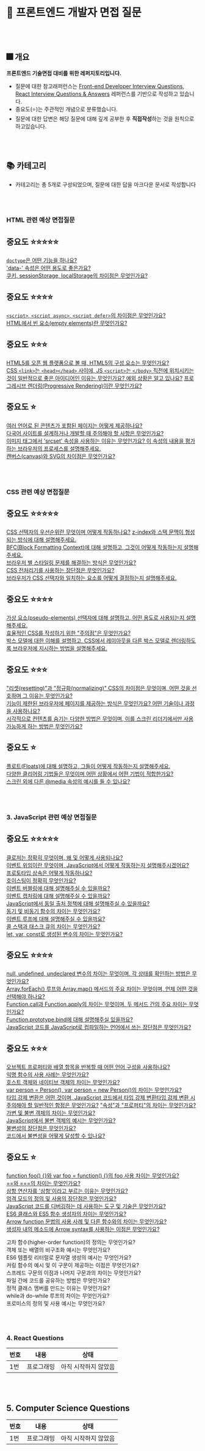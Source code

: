 # 📝 프론트엔드 개발자 면접 질문

<br />
<br />

## 🎆 개요

**프론트엔드 기술면접 대비를 위한 레퍼지토리입니다.**

- 질문에 대한 참고래퍼런스는 [Front-end Developer Interview Questions](https://github.com/h5bp/Front-end-Developer-Interview-Questions?tab=readme-ov-file), [React Interview Questions & Answers](https://github.com/sudheerj/reactjs-interview-questions) 레퍼런스를 기반으로 작성하고 있습니다.
- 중요도(⭐)는 주관적인 개념으로 분류했습니다.
- 질문에 대한 답변은 해당 질문에 대해 깊게 공부한 후 **직접작성**하는 것을 원칙으로 하고있습니다.

<br />
<br />

## 📚 카테고리

- 카테고리는 총 5개로 구성되었으며, 질문에 대한 답을 마크다운 문서로 작성합니다

<br />
<br />

### HTML 관련 예상 면접질문

## 중요도 ⭐⭐⭐⭐⭐

[`doctype`은 어떤 기능을 하나요?](/HTML-questions/1-what-does-a-doctype-do.md)  
 ['data-' 속성은 어떤 용도로 좋은가요?](/HTML-questions/4-data-attributes.md)  
 [쿠키, sessionStorage, localStorage의 차이점은 무엇인가요?](/HTML-questions/6-difference-between-cookie-sessionstorage-localstorage.md)

## 중요도 ⭐⭐⭐⭐

[`<script>`, `<script async>`, `<script defer>`의 차이점은 무엇인가요?](/HTML-questions/7-difference-between-script-async-defer.md)  
 [HTML에서 빈 요소(empty elements)란 무엇인가요?](/HTML-questions/13-what-are-empty-elements-in-html.md)

## 중요도 ⭐⭐⭐

[HTML5를 오픈 웹 플랫폼으로 볼 때, HTML5의 구성 요소는 무엇인가요?](/HTML-questions/5-building-blocks-of-html5.md)  
 [CSS `<link>`는 `<head></head>` 사이에, JS `<script>`는 `</body>` 직전에 위치시키는 것이 일반적으로 좋은 아이디어인 이유는 무엇인가요? 예외 상황은 알고 있나요?](/HTML-questions/8-position-of-css-and-js.md)
[프로그레시브 렌더링(Progressive Rendering)이란 무엇인가요?](/HTML-questions/9-what-is-progressive-rendering.md)

## 중요도 ⭐

[여러 언어로 된 콘텐츠가 포함된 페이지는 어떻게 제공하나요?](/HTML-questions/2-multiple-languages.md)  
 [다국어 사이트를 설계하거나 개발할 때 주의해야 할 사항은 무엇인가요?](/HTML-questions/3-multilingual-sites.md)  
 [이미지 태그에서 'srcset' 속성을 사용하는 이유는 무엇인가요? 이 속성의 내용을 평가하는 브라우저의 프로세스를 설명해주세요.](/HTML-questions/10-srcset-attribute-in-an-image-tag.md)  
 [캔버스(canvas)와 SVG의 차이점은 무엇인가요?](/HTML-questions/12-difference-between-canvas-and-svg.md)

<br />
<br />

### CSS 관련 예상 면접질문

## 중요도 ⭐⭐⭐⭐⭐

[CSS 선택자의 우선순위란 무엇이며 어떻게 작동하나요?](/CSS-questions/1-specificity.md)
[z-index와 스택 문맥이 형성되는 방식에 대해 설명해주세요.](/CSS-questions/4-z-index.md)  
 [BFC(Block Formatting Context)에 대해 설명하고, 그것이 어떻게 작동하는지 설명해주세요.](/CSS-questions/5-bfc.md)  
 [브라우저 별 스타일링 문제를 해결하는 방식은 무엇인가요?](/CSS-questions/7-browser-issues.md)  
 [CSS 전처리기를 사용하는 장단점은 무엇인가요?](/CSS-questions/12-css-preprocessors.md)  
 [브라우저가 CSS 선택자와 일치하는 요소를 어떻게 결정하는지 설명해주세요.](/CSS-questions/13-css-selector.md)

## 중요도 ⭐⭐⭐⭐

[가상 요소(pseudo-elements) 선택자에 대해 설명하고, 어떤 용도로 사용되는지 설명해주세요.](/CSS-questions/14-pseudo-elements.md)  
 [효율적인 CSS를 작성하기 위한 "주의점"은 무엇인가요?](/CSS-questions/11-css-gotchas.md)  
 [박스 모델에 대한 이해를 설명하고, CSS에서 레이아웃을 다른 박스 모델로 렌더링하도록 브라우저에 지시하는 방법을 설명해주세요.](/CSS-questions/15-box-model.md)

## 중요도 ⭐⭐⭐

["리셋(resetting)"과 "정규화(normalizing)" CSS의 차이점은 무엇이며, 어떤 것을 선호하며 그 이유는 무엇인가요?](/CSS-questions/2-reset-vs-normalize.md)  
 [기능이 제한된 브라우저에 페이지를 제공하는 방식은 무엇인가요? 어떤 기술이나 과정을 사용하나요?](/CSS-questions/8-feature-constrained-browsers.md)  
 [시각적으로 컨텐츠를 숨기는 다양한 방법은 무엇이며, 이를 스크린 리더기에서만 사용 가능하게 하는 방법은 무엇인가요?](/CSS-questions/9-hide-content.md)

## 중요도 ⭐

[플로트(Floats)에 대해 설명하고, 그들이 어떻게 작동하는지 설명해주세요.](/CSS-questions/3-floats.md)  
 [다양한 클리어링 기법들은 무엇이며 어떤 상황에서 어떤 기법이 적합한가요?](/CSS-questions/6-clearing.md)  
 [스크린 외에 다른 @media 속성의 예시를 들 수 있나요?](/CSS-questions/10-media-property.md)

<br />
<br />

### 3. JavaScript 관련 예상 면접질문

## 중요도 ⭐⭐⭐⭐⭐

[클로저는 정확히 무엇이며, 왜 및 어떻게 사용되나요?](./javascript-questions/4-closure.md)  
[이벤트 위임이란 무엇이며, JavaScript에서 어떻게 작동하는지 설명해주시겠어요?](./javascript-questions/1-event-delegation.md)  
 [프로토타입 상속은 어떻게 작동하나요?](./javascript-questions/2-prototype-inherit.md)  
 [호이스팅이 정확히 무엇인가요?](./javascript-questions/13-hoisting.md)  
[이벤트 버블링에 대해 설명해주실 수 있을까요? ](./javascript-questions/15-event-bubbling.md)  
 [이벤트 캡처링에 대해 설명해주실 수 있을까요?](./javascript-questions/16-event-caputring.md)  
 [JavaScript에서 동일 출처 정책에 대해 설명해주실 수 있을까요?](./javascript-questions/19-same-origin-policy.md)  
 [동기 및 비동기 함수의 차이는 무엇인가요?](./javascript-questions/28-synchronous-asynchronouse-function-diffrence.md)  
 [이벤트 루프에 대해 설명해주실 수 있을까요?](./javascript-questions/29-event-loop.md)  
 [콜 스택과 태스크 큐의 차이는 무엇인가요? ](./javascript-questions/30-task-quque.md)  
 [let, var, const로 생성된 변수의 차이는 무엇인가요? ](./javascript-questions/31-var-let-const.md)

## 중요도 ⭐⭐⭐⭐

[null, undefined, undeclared 변수의 차이는 무엇이며, 각 상태를 확인하는 방법은 무엇인가요?](./javascript-questions/3-variable-diffrence.md)  
 [Array.forEach() 루프와 Array.map() 메서드의 주요 차이는 무엇이며, 언제 어떤 것을 선택해야 하나요?](./javascript-questions/6-forEach-map-diffrence.md)  
 [Function.call과 Function.apply의 차이는 무엇이며, 두 메서드 간의 주요 차이는 무엇인가요?](./javascript-questions/11-call-apply-diffrence.md)  
 [Function.prototype.bind에 대해 설명해주실 있을까요?](./javascript-questions/12-bind.md)  
 [JavaScript 코드를 JavaScript로 컴파일하는 언어에서 쓰는 장단점은 무엇인가요? ](./javascript-questions/22-compile-javascript.md)

## 중요도 ⭐⭐⭐

[오브젝트 프로퍼티와 배열 항목을 반복할 때 어떤 언어 구성을 사용하나요?](./javascript-questions/5-loop.md)  
 [익명 함수의 사용 사례는 무엇인가요?](./javascript-questions/7-anonymous-function.md)  
 [호스트 객체와 네이티브 객체의 차이는 무엇인가요?](./javascript-questions/8-host-object-navite-object.md)  
 [var person = Person(), var person = new Person()의 차이는 무엇인가요?](./javascript-questions/9-function-diffrence.md)  
 [타입 강제 변환은 어떤 것이며, JavaScript 코드에서 타입 강제 변환타입 강제 변환 시 주의해야 할 일반적인 함정은 무엇인가요?](./javascript-questions/14-type-implicit-conversion)
["속성"과 "프로퍼티"의 차이는 무엇인가요? ](./javascript-questions/17-attribute-property-diffrence.md)  
 [가변 및 불변 객체의 차이는 무엇인가요?](./javascript-questions/24-mutable-immutable-object.md)  
 [JavaScript에서 불변 객체의 예시는 무엇인가요? ](./javascript-questions/25-immutalbe-object.md)  
 [불변성의 장단점은 무엇인가요?](./javascript-questions/26-immutalbility-advantageOrdisadvantage.md)  
 [코드에서 불변성을 어떻게 달성할 수 있나요? ](./javascript-questions/27-code-immutalbility.md)

## 중요도 ⭐

[function foo() {}와 var foo = function() {}의 foo 사용 차이는 무엇인가요?](./javascript-questions/10-function-diffrence2.md)  
 [==와 ===의 차이는 무엇인가요?]('./javascript-questions/18-comparison-operator.md)  
 [삼항 연산자를 '삼항'이라고 부르는 이유는 무엇인가요?](./javascript-questions/20-ternary-operator.md)  
 [엄격 모드의 정의 및 사용의 장단점은 무엇인가요?](./javascript-questions/21-strict-mode.md)  
 [JavaScript 코드를 디버깅하는 데 사용하는 도구 및 기술은 무엇인가요?](./javascript-questions/23-debugging-tool.md)  
 [ES6 클래스와 ES5 함수 생성자의 차이는 무엇인가요?](./javascript-questions/32-class-new-function-diff.md)  
 [Arrow function 문법의 사용 사례 및 다른 함수와의 차이는 무엇인가요?](./javascript-questions/33-arrow-function.md)  
 [생성자 내의 메소드에 Arrow syntax를 사용하는 이점은 무엇인가요?](./javascript-questions/34-constructor-function-in-arrow-function.md)

고차 함수(higher-order function)의 정의는 무엇인가요?  
 객체 또는 배열의 비구조화 예시는 무엇인가요?  
 ES6 템플릿 리터럴로 문자열 생성의 예시는 무엇인가요?  
 커링 함수의 예시 및 이 구문이 제공하는 이점은 무엇인가요?  
 스프레드 구문의 이점과 나머지 구문과의 차이는 무엇인가요?  
 파일 간에 코드를 공유하는 방법은 무엇인가요?  
 정적 클래스 멤버를 만드는 이유는 무엇인가요?  
 while과 do-while 루프의 차이는 무엇인가요?  
 프로미스의 정의 및 사용 예시는 무엇인가요?

<br />
<br />

### 4. React Questions

| 번호 | 내용       | 상태                 |
| ---- | ---------- | -------------------- |
| 1번  | 프로그래밍 | 아직 시작하지 않았음 |

<br />
<br />

## 5. Computer Science Questions

| 번호 | 내용       | 상태                 |
| ---- | ---------- | -------------------- |
| 1번  | 프로그래밍 | 아직 시작하지 않았음 |
